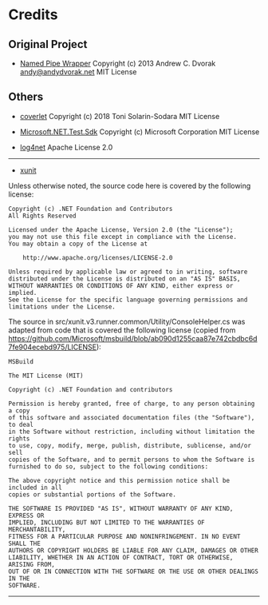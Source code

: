 # Credits

## Original Project
- [Named Pipe Wrapper](https://github.com/acdvorak/named-pipe-wrapper)
Copyright (c) 2013 Andrew C. Dvorak <andy@andydvorak.net>
MIT License

## Others
- [coverlet](https://github.com/coverlet-coverage/coverlet)
Copyright (c) 2018 Toni Solarin-Sodara
MIT License

- [Microsoft.NET.Test.Sdk](https://github.com/microsoft/vstest)
Copyright (c) Microsoft Corporation
MIT License

- [log4net](https://logging.apache.org/log4net/)
Apache License 2.0

---
- [xunit](https://github.com/xunit/xunit)

 Unless otherwise noted, the source code here is covered by the following license:

	Copyright (c) .NET Foundation and Contributors
	All Rights Reserved

	Licensed under the Apache License, Version 2.0 (the "License");
	you may not use this file except in compliance with the License.
	You may obtain a copy of the License at

		http://www.apache.org/licenses/LICENSE-2.0

	Unless required by applicable law or agreed to in writing, software
	distributed under the License is distributed on an "AS IS" BASIS,
	WITHOUT WARRANTIES OR CONDITIONS OF ANY KIND, either express or implied.
	See the License for the specific language governing permissions and
	limitations under the License.

The source in src/xunit.v3.runner.common/Utility/ConsoleHelper.cs was adapted from code
that is covered the following license (copied from
https://github.com/Microsoft/msbuild/blob/ab090d1255caa87e742cbdbc6d7fe904ecebd975/LICENSE):

	MSBuild

	The MIT License (MIT)

	Copyright (c) .NET Foundation and contributors

	Permission is hereby granted, free of charge, to any person obtaining a copy
	of this software and associated documentation files (the "Software"), to deal
	in the Software without restriction, including without limitation the rights
	to use, copy, modify, merge, publish, distribute, sublicense, and/or sell
	copies of the Software, and to permit persons to whom the Software is
	furnished to do so, subject to the following conditions:

	The above copyright notice and this permission notice shall be included in all
	copies or substantial portions of the Software.

	THE SOFTWARE IS PROVIDED "AS IS", WITHOUT WARRANTY OF ANY KIND, EXPRESS OR
	IMPLIED, INCLUDING BUT NOT LIMITED TO THE WARRANTIES OF MERCHANTABILITY,
	FITNESS FOR A PARTICULAR PURPOSE AND NONINFRINGEMENT. IN NO EVENT SHALL THE
	AUTHORS OR COPYRIGHT HOLDERS BE LIABLE FOR ANY CLAIM, DAMAGES OR OTHER
	LIABILITY, WHETHER IN AN ACTION OF CONTRACT, TORT OR OTHERWISE, ARISING FROM,
	OUT OF OR IN CONNECTION WITH THE SOFTWARE OR THE USE OR OTHER DEALINGS IN THE
	SOFTWARE.

---

